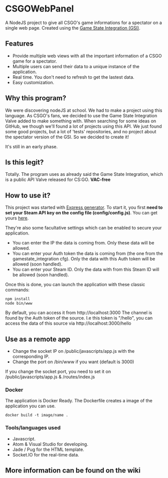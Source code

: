 # CSGOWebPanel
A NodeJS project to give all CSGO's game informations for a spectator on a single web page. Created using the [Game State Integration (GSI)](https://developer.valvesoftware.com/wiki/Counter-Strike:_Global_Offensive_Game_State_Integration).

## Features
- Provide multiple web views with all the important information of a CSGO game for a spectator.
- Multiple users can send their data to a unique instance of the application.
- Real time. You don't need to refresh to get the lastest data.
- Easy customization.

## Why this program?
We were discovering nodeJS at school. We had to make a project using this language. As CSGO's fans, we decided to use the Game State Integration Valve added to make something with.
When searching for some ideas on GitHub, we though we'll found a lot of projects using this API. We just found some good projects, but a lot of 'tests' repositories, and no project about the spectator version of the GSI. So we decided to create it!

It's still in an early phase.

## Is this legit?
Totally. The program uses as already said the Game State Integration, which is a public API Valve released for CS:GO. **VAC-free**

## How to use it?
This project was started with [Express generator](https://github.com/expressjs/generator).
To start it, you first **need to set your Steam API key on the config file (config/config.js)**. You can get yours [here](http://steamcommunity.com/dev).

They're also some facultative settings which can be enabled to secure your application.
- You can enter the IP the data is coming from. Only these data will be allowed.
- You can enter your Auth token the data is coming from (the one from the gamestate_integration cfg). Only the data with this Auth token will be allowed (soon handled).
- You can enter your Steam ID. Only the data with from this Steam ID will be allowed (soon handled).

Once this is done, you can launch the application with these classic commands:
```shell
npm install
node bin/www
```

By default, you can access it from http://localhost:3000
The channel is found by the Auth token of the source. I.e this token is "/hello", you can access the data of this source via http://localhost:3000/hello

## Use as a remote app
- Change the socket IP on /public/javascripts/app.js with the corresponding IP.
- Change the port on /bin/www if you want (default is 3000)

If you change the socket port, you need to set it on /public/javascripts/app.js & /routes/index.js

### Docker
The application is Docker Ready. The Dockerfile creates a image of the application you can use.
```Docker
docker build -t image/name .
```
### Tools/languages used
- Javascript.
- Atom & Visual Studio for developing.
- Jade / Pug for the HTML template.
- Socket.IO for the real-time data.

## More information can be found on the wiki
